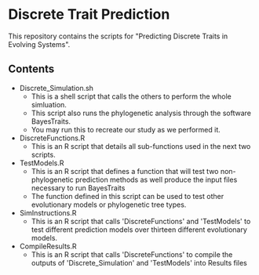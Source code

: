 # Discrete Trait Prediction

This repository contains the scripts for "Predicting Discrete Traits in Evolving Systems".

## Contents

- Discrete_Simulation.sh
    - This is a shell script that calls the others to perform the whole simluation.
    - This script also runs the phylogenetic analysis through the software BayesTraits.
    - You may run this to recreate our study as we performed it.
- DiscreteFunctions.R
    - This is an R script that details all sub-functions used in the next two scripts.
- TestModels.R
    - This is an R script that defines a function that will test two non-phylogenetic prediction methods as well produce the input files necessary to run BayesTraits
    - The function defined in this script can be used to test other evolutionary models or phylogenetic tree types.
- SimInstructions.R
    - This is an R script that calls 'DiscreteFunctions' and 'TestModels' to test different prediction models over thirteen different evolutionary models.
- CompileResults.R
    - This is an R script that calls 'DiscreteFunctions' to compile the outputs of 'Discrete_Simulation' and 'TestModels' into Results files
